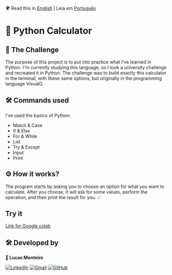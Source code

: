 🌍 Read this in [English](README.md) | Leia em [Português](README.pt.md)

# 🧮 Python Calculator
## 🎯 The Challenge

The purpose of this project is to put into practice what I've learned in Python. I'm currently studying this language, so I took a university challenge and recreated it in Python. The challenge was to build exactly this calculator in the terminal, with these same options, but originally in the programming language VisualG.

## 🛠️ Commands used

I've used the basics of Python:
- Match & Case
- If & Else
- For & While
- List
- Try & Except
- Input
- Print

## ⚙️ How it works?

The program starts by asking you to choose an option for what you want to calculate. After you choose, it will ask for some values, perform the operation, and then print the result for you. ✅

## Try it
[Link for Google colab](https://colab.research.google.com/drive/1s03i9z_SWMrKJyXMa4ApU2Bw_MaxFbPS?usp=sharing)

## 🛠️ Developed by

**👤 Lucas Monteiro**

[![LinkedIn](https://img.shields.io/badge/LinkedIn-0077B5?style=for-the-badge&logo=linkedin&logoColor=white)]([https://linkedin.com/in/SEU_USUARIO](https://www.linkedin.com/in/lucas-henrique-monteiro-55101a365/?trk=opento_sprofile_topcard))
[![Gmail](https://img.shields.io/badge/Gmail-D14836?style=for-the-badge&logo=gmail&logoColor=white)](mailto:lhmonteiro.ti@gmail.com)
[![GitHub](https://img.shields.io/badge/GitHub-181717?style=for-the-badge&logo=github&logoColor=white)](https://github.com/lhmontech)

